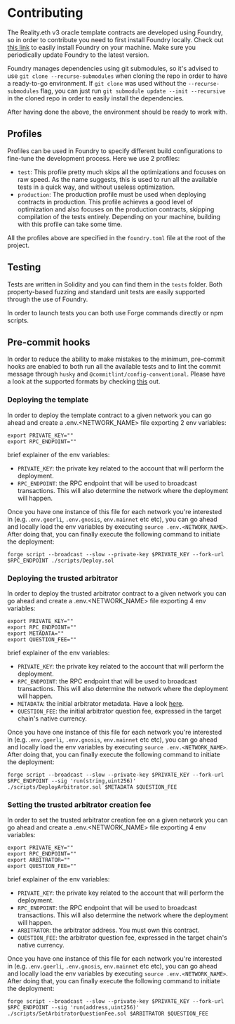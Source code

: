 # Contributing

The Reality.eth v3 oracle template contracts are developed using Foundry, so in
order to contribute you need to first install Foundry locally. Check out
[this link](https://getfoundry.sh/) to easily install Foundry on your machine.
Make sure you periodically update Foundry to the latest version.

Foundry manages dependencies using git submodules, so it's advised to use
`git clone --recurse-submodules` when cloning the repo in order to have a
ready-to-go environment. If `git clone` was used without the
`--recurse-submodules` flag, you can just run
`git submodule update --init --recursive` in the cloned repo in order to easily
install the dependencies.

After having done the above, the environment should be ready to work with.

## Profiles

Profiles can be used in Foundry to specify different build configurations to
fine-tune the development process. Here we use 2 profiles:

- `test`: This profile pretty much skips all the optimizations and focuses on
  raw speed. As the name suggests, this is used to run all the available tests
  in a quick way, and without useless optimization.
- `production`: The production profile must be used when deploying contracts in
  production. This profile achieves a good level of optimization and also
  focuses on the production contracts, skipping compilation of the tests
  entirely. Depending on your machine, building with this profile can take some
  time.

All the profiles above are specified in the `foundry.toml` file at the root of
the project.

## Testing

Tests are written in Solidity and you can find them in the `tests` folder. Both
property-based fuzzing and standard unit tests are easily supported through the
use of Foundry.

In order to launch tests you can both use Forge commands directly or npm
scripts.

## Pre-commit hooks

In order to reduce the ability to make mistakes to the minimum, pre-commit hooks
are enabled to both run all the available tests and to lint the commit message
through `husky` and `@commitlint/config-conventional`. Please have a look at the
supported formats by checking
[this](https://github.com/conventional-changelog/commitlint/tree/master/@commitlint/config-conventional)
out.

### Deploying the template

In order to deploy the template contract to a given network you can go ahead and
create a .env.<NETWORK_NAME> file exporting 2 env variables:

```
export PRIVATE_KEY=""
export RPC_ENDPOINT=""
```

brief explainer of the env variables:

- `PRIVATE_KEY`: the private key related to the account that will perform the
  deployment.
- `RPC_ENDPOINT`: the RPC endpoint that will be used to broadcast transactions.
  This will also determine the network where the deployment will happen.

Once you have one instance of this file for each network you're interested in
(e.g. .`env.goerli`, `.env.gnosis`, `env.mainnet` etc etc), you can go ahead and
locally load the env variables by executing `source .env.<NETWORK_NAME>`. After
doing that, you can finally execute the following command to initiate the
deployment:

```
forge script --broadcast --slow --private-key $PRIVATE_KEY --fork-url $RPC_ENDPOINT ./scripts/Deploy.sol
```

### Deploying the trusted arbitrator

In order to deploy the trusted arbitrator contract to a given network you can go
ahead and create a .env.<NETWORK_NAME> file exporting 4 env variables:

```
export PRIVATE_KEY=""
export RPC_ENDPOINT=""
export METADATA=""
export QUESTION_FEE=""
```

brief explainer of the env variables:

- `PRIVATE_KEY`: the private key related to the account that will perform the
  deployment.
- `RPC_ENDPOINT`: the RPC endpoint that will be used to broadcast transactions.
  This will also determine the network where the deployment will happen.
- `METADATA`: the initial arbitrator metadata. Have a look
  [here](https://reality.eth.limo/app/docs/html/arbitrators.html#getting-information-about-the-arbitrator).
- `QUESTION_FEE`: the initial arbitrator question fee, expressed in the target
  chain's native currency.

Once you have one instance of this file for each network you're interested in
(e.g. .`env.goerli`, `.env.gnosis`, `env.mainnet` etc etc), you can go ahead and
locally load the env variables by executing `source .env.<NETWORK_NAME>`. After
doing that, you can finally execute the following command to initiate the
deployment:

```
forge script --broadcast --slow --private-key $PRIVATE_KEY --fork-url $RPC_ENDPOINT --sig 'run(string,uint256)' ./scripts/DeployArbitrator.sol $METADATA $QUESTION_FEE
```

### Setting the trusted arbitrator creation fee

In order to set the trusted arbitrator creation fee on a given network you can
go ahead and create a .env.<NETWORK_NAME> file exporting 4 env variables:

```
export PRIVATE_KEY=""
export RPC_ENDPOINT=""
export ARBITRATOR=""
export QUESTION_FEE=""
```

brief explainer of the env variables:

- `PRIVATE_KEY`: the private key related to the account that will perform the
  deployment.
- `RPC_ENDPOINT`: the RPC endpoint that will be used to broadcast transactions.
  This will also determine the network where the deployment will happen.
- `ARBITRATOR`: the arbitrator address. You must own this contract.
- `QUESTION_FEE`: the arbitrator question fee, expressed in the target chain's
  native currency.

Once you have one instance of this file for each network you're interested in
(e.g. .`env.goerli`, `.env.gnosis`, `env.mainnet` etc etc), you can go ahead and
locally load the env variables by executing `source .env.<NETWORK_NAME>`. After
doing that, you can finally execute the following command to initiate the
deployment:

```
forge script --broadcast --slow --private-key $PRIVATE_KEY --fork-url $RPC_ENDPOINT --sig 'run(address,uint256)' ./scripts/SetArbitratorQuestionFee.sol $ARBITRATOR $QUESTION_FEE
```
